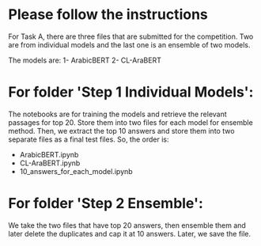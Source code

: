 # Please follow the instructions

For Task A, there are three files that are submitted for the competition. Two are from individual models and the last one is an ensemble of two models.

The models are:
1- ArabicBERT
2- CL-AraBERT

# For folder 'Step 1 Individual Models':
The notebooks are for training the models and retrieve the relevant passages for top 20. Store them into two files for each model for ensemble method. Then, we extract the top 10 answers and store them into two separate files as a final test files.
So, the order is:
- ArabicBERT.ipynb
- CL-AraBERT.ipynb
- 10_answers_for_each_model.ipynb

# For folder 'Step 2 Ensemble':
We take the two files that have top 20 answers, then ensemble them and later delete the duplicates and cap it at 10 answers. Later, we save the file.